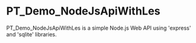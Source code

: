 # PT_Demo_NodeJsApiWithLes
PT_Demo_NodeJsApiWithLes is a simple Node.js Web API using 'express' and 'sqlite' libraries.
